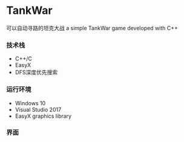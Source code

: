# TankWar
可以自动寻路的坦克大战
a simple TankWar game developed with C++

### 技术栈
+ C++/C
+ EasyX
+ DFS深度优先搜索

### 运行环境
+ Windows 10
+ Visual Studio 2017
+ EasyX graphics library

### 界面

